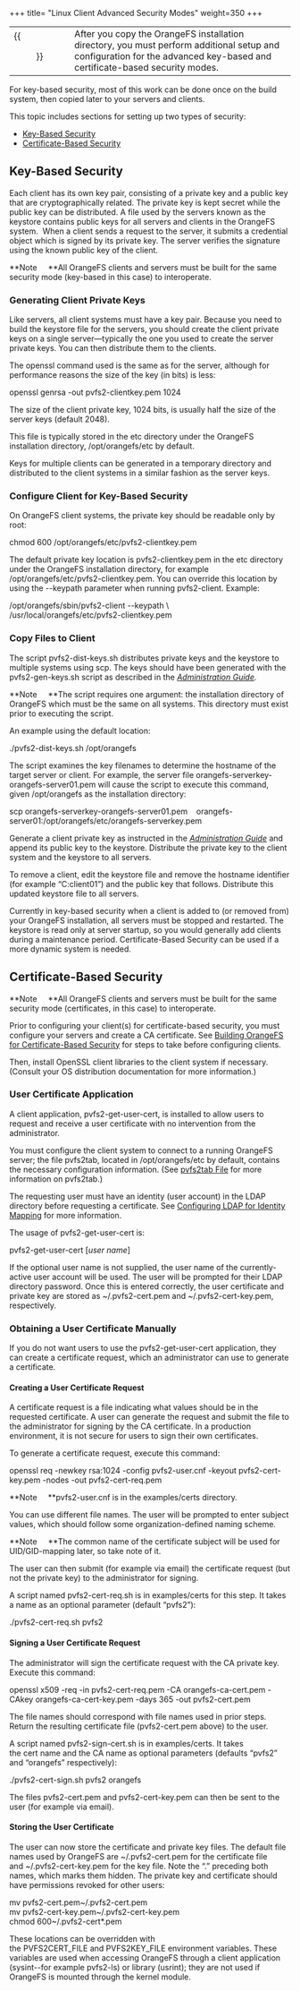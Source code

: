 +++
title= "Linux Client Advanced Security Modes"
weight=350
+++

|  |  |
|---|---|
| {{<figure src="../images/icon_security.png" alt="Security Icon" width="50">}} | After you copy the OrangeFS installation directory, you must perform additional setup and configuration for the advanced key-based and certificate-based security modes. |

For key-based security, most of this work can be done once on the build system, then copied later to your servers and clients.
                           
This topic includes sections for setting up two types of security:
                           
-   [Key-Based Security](Set_Up_Security_(Linux_Clients).htm#Key-Based_Security)
-   [Certificate-Based Security](Set_Up_Security_(Linux_Clients).htm#Certificate-Based_Security)
                           

Key-Based Security
------------------

Each client has its own key pair, consisting of a private key and a
public key that are cryptographically related. The private key is kept
secret while the public key can be distributed. A file used by the
servers known as the keystore contains public keys for all servers and
clients in the OrangeFS system.  When a client sends a request to the
server, it submits a credential object which is signed by its private
key. The server verifies the signature using the known public key of the
client.

**Note     **All OrangeFS clients and servers must be built for the same
security mode (key-based in this case) to interoperate.

### Generating Client Private Keys

Like servers, all client systems must have a key pair. Because you need
to build the keystore file for the servers, you should create the client
private keys on a single server—typically the one you used to create the
server private keys. You can then distribute them to the clients.

The openssl command used is the same as for the server, although for
performance reasons the size of the key (in bits) is less:

openssl genrsa -out pvfs2-clientkey.pem 1024

The size of the client private key, 1024 bits, is usually half the size
of the server keys (default 2048).

This file is typically stored in the etc directory under the OrangeFS
installation directory, /opt/orangefs/etc by default.

Keys for multiple clients can be generated in a temporary directory and
distributed to the client systems in a similar fashion as the server
keys.

### Configure Client for Key-Based Security

On OrangeFS client systems, the private key should be readable only by
root:

chmod 600 /opt/orangefs/etc/pvfs2-clientkey.pem

The default private key location is pvfs2-clientkey.pem in the etc
directory under the OrangeFS installation directory, for example
/opt/orangefs/etc/pvfs2-clientkey.pem. You can override this location by
using the --keypath parameter when running pvfs2-client. Example:

/opt/orangefs/sbin/pvfs2-client --keypath \\\
 /usr/local/orangefs/etc/pvfs2-clientkey.pem

### Copy Files to Client

The script pvfs2-dist-keys.sh distributes private keys and the keystore
to multiple systems using scp. The keys should have been generated with
the pvfs2-gen-keys.sh script as described in the *[Administration
Guide](_Automated_Key_and_Keystore_Generation_Scripts1.htm#Generating_Key_Pairs_and_a_Keystore).*

**Note     **The script requires one argument: the installation
directory of OrangeFS which must be the same on all systems. This
directory must exist prior to executing the script.

An example using the default location:

./pvfs2-dist-keys.sh /opt/orangefs

The script examines the key filenames to determine the hostname of the
target server or client. For example, the server file
orangefs-serverkey-orangefs-server01.pem will cause the script to
execute this command, given /opt/orangefs as the installation directory:

scp
orangefs-serverkey-orangefs-server01.pem    orangefs-server01:/opt/orangefs/etc/orangefs-serverkey.pem

Generate a client private key as instructed in the *[Administration
Guide](Setting_Up_Key-Based_Security_Mode.htm#Generating_Client_Private_Keys)*
and append its public key to the keystore. Distribute the private key to
the client system and the keystore to all servers.

To remove a client, edit the keystore file and remove the hostname
identifier (for example “C:client01”) and the public key that follows.
Distribute this updated keystore file to all servers.

Currently in key-based security when a client is added to (or removed
from) your OrangeFS installation, all servers must be stopped and
restarted. The keystore is read only at server startup, so you would
generally add clients during a maintenance period. Certificate-Based
Security can be used if a more dynamic system is needed.

Certificate-Based Security
--------------------------

**Note     **All OrangeFS clients and servers must be built for the same
security mode (certificates, in this case) to interoperate.

Prior to configuring your client(s) for certificate-based security, you
must configure your servers and create a CA certificate. See [Building
OrangeFS for Certificate-Based
Security](Setting_Up_Certificate-Based_Security_Mode.htm#Building_OrangeFS_for_Certificate-Based_Security__Admin_Guide_)
for steps to take before configuring clients.

Then, install OpenSSL client libraries to the client system if
necessary. (Consult your OS distribution documentation for more
information.)

### User Certificate Application

A client application, pvfs2-get-user-cert, is installed to allow users
to request and receive a user certificate with no intervention from the
administrator.

You must configure the client system to connect to a running OrangeFS
server; the file pvfs2tab, located in /opt/orangefs/etc by default,
contains the necessary configuration information. (See [pvfs2tab
File](pvfs2tab_File.htm) for more information on pvfs2tab.)

The requesting user must have an identity (user account) in the LDAP
directory before requesting a certificate. See [Configuring LDAP for
Identity
Mapping](http://www.omnibond.com/orangefs/docs/v_2_9/admin_Certificate-Based_Security.htm#Configuring_LDAP_for_Identity_Mapping)
for more information.

The usage of pvfs2-get-user-cert is:

pvfs2-get-user-cert [*user name*]

If the optional user name is not supplied, the user name of the
currently-active user account will be used. The user will be prompted
for their LDAP directory password. Once this is entered correctly, the
user certificate and private key are stored
as \~/.pvfs2-cert.pem and \~/.pvfs2-cert-key.pem, respectively.

### Obtaining a User Certificate Manually

If you do not want users to use the pvfs2-get-user-cert application,
they can create a certificate request, which an administrator can use to
generate a certificate.

#### Creating a User Certificate Request

A certificate request is a file indicating what values should be in the
requested certificate. A user can generate the request and submit the
file to the administrator for signing by the CA certificate. In a
production environment, it is not secure for users to sign their own
certificates.

To generate a certificate request, execute this command:

openssl req -newkey rsa:1024 -config pvfs2-user.cnf -keyout
pvfs2-cert-key.pem -nodes -out pvfs2-cert-req.pem

**Note     **pvfs2-user.cnf is in the examples/certs directory.

You can use different file names. The user will be prompted to enter
subject values, which should follow some organization-defined naming
scheme.

**Note     **The common name of the certificate subject will be used for
UID/GID-mapping later, so take note of it.

The user can then submit (for example via email) the certificate request
(but not the private key) to the administrator for signing.

A script named pvfs2-cert-req.sh is in examples/certs for this step. It
takes a name as an optional parameter (default “pvfs2”):

./pvfs2-cert-req.sh pvfs2

#### Signing a User Certificate Request

The administrator will sign the certificate request with the CA private
key. Execute this command:

openssl x509 -req -in pvfs2-cert-req.pem -CA orangefs-ca-cert.pem -CAkey
orangefs-ca-cert-key.pem -days 365 -out pvfs2-cert.pem

The file names should correspond with file names used in prior steps.
Return the resulting certificate file (pvfs2-cert.pem above) to the
user.

A script named pvfs2-sign-cert.sh is in examples/certs. It takes
the cert name and the CA name as optional parameters (defaults “pvfs2”
and “orangefs” respectively):

./pvfs2-cert-sign.sh pvfs2 orangefs

The files pvfs2-cert.pem and pvfs2-cert-key.pem can then be sent to the
user (for example via email).

#### Storing the User Certificate

The user can now store the certificate and private key files. The
default file names used by OrangeFS are \~/.pvfs2-cert.pem for the
certificate file and \~/.pvfs2-cert-key.pem for the key file. Note the
“.” preceding both names, which marks them hidden. The private key and
certificate should have permissions revoked for other users:

mv pvfs2-cert.pem\~/.pvfs2-cert.pem\
 mv pvfs2-cert-key.pem\~/.pvfs2-cert-key.pem\
 chmod 600\~/.pvfs2-cert\*.pem

These locations can be overridden with
the PVFS2CERT\_FILE and PVFS2KEY\_FILE environment variables. These
variables are used when accessing OrangeFS through a client application
(sysint--for example pvfs2-ls) or library (usrint); they are not used if
OrangeFS is mounted through the kernel module.

 

 

 

 

 
